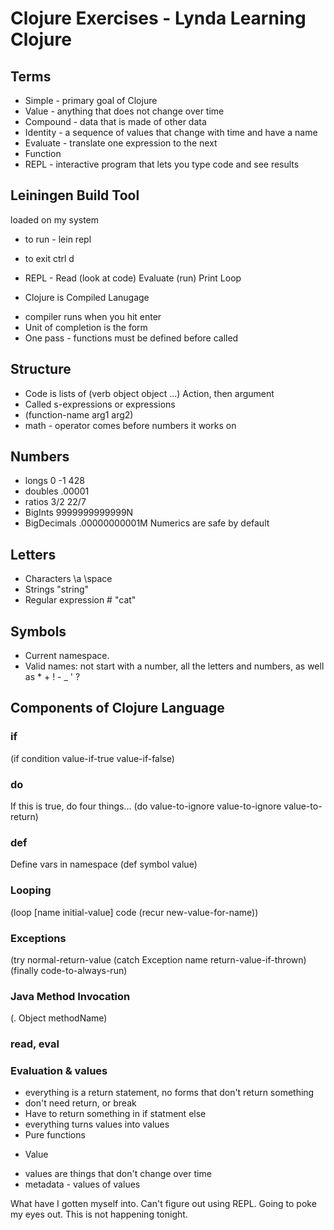 # Clojure Exercises - Lynda Learning Clojure

## Terms
* Simple - primary goal of Clojure
* Value - anything that does not change over time
* Compound - data that is made of other data
* Identity - a sequence of values that change with time and have a name
* Evaluate - translate one expression to the next
* Function
* REPL - interactive program that lets you type code and see results

## Leiningen Build Tool
loaded on my system
* to run - lein repl
* to exit ctrl d

* REPL - Read (look at code) Evaluate (run) Print Loop
* Clojure is Compiled Lanugage
 - compiler runs when you hit enter
 - Unit of completion is the form
 - One pass - functions must be defined before called


## Structure
* Code is lists of (verb object object ...) Action, then argument
* Called s-expressions or expressions
* (function-name arg1 arg2)
* math - operator comes before numbers it works on

## Numbers
* longs  0 -1 428
* doubles  .00001
* ratios    3/2  22/7
* BigInts  9999999999999N
* BigDecimals   .00000000001M
Numerics are safe by default

## Letters
* Characters \a \space
* Strings "string"
* Regular expression  # "cat"

## Symbols
* Current namespace.
* Valid names: not start with a number, all the letters and numbers, as well as * + ! - _ ' ?

## Components of Clojure Language
### if
(if condition
    value-if-true
    value-if-false)

### do
If this is true, do four things...
(do
    value-to-ignore
    value-to-ignore
    value-to-return)

### def
Define vars in namespace
  (def symbol value)

### Looping
(loop [name initial-value]
    code
    (recur new-value-for-name))

### Exceptions
(try
    normal-return-value
    (catch Exception name
      return-value-if-thrown)
    (finally
      code-to-always-run)

### Java Method Invocation
(. Object methodName)

### read, eval

### Evaluation & values
- everything is a return statement, no forms that don't return something
- don't need return, or break
- Have to return something in if statment else
- everything turns values into values
- Pure functions

* Value
- values are things that don't change over time
- metadata - values of values

What have I gotten myself into. Can't figure out using REPL. Going to poke my eyes out. This is not happening tonight.
